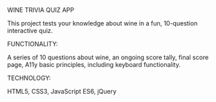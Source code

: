 WINE TRIVIA QUIZ APP 

This project tests your knowledge about wine in a fun, 10-question interactive quiz.  

FUNCTIONALITY:

A series of 10 questions about wine, an ongoing score tally, final score page, A11y basic principles, including keyboard functionality.

TECHNOLOGY:

HTML5, CSS3, JavaScript ES6, jQuery
